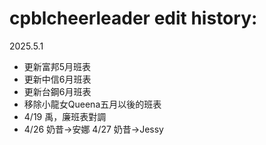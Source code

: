 # cpblcheerleader edit history:

2025.5.1
- 更新富邦5月班表
- 更新中信6月班表
- 更新台鋼6月班表
- 移除小龍女Queena五月以後的班表
- 4/19 禹，廉班表對調
- 4/26 奶昔->安娜 4/27 奶昔->Jessy

